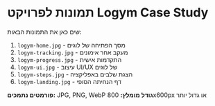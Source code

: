 # תמונות לפרויקט Logym Case Study

שים כאן את התמונות הבאות:

1. `logym-home.jpg` - מסך הפתיחה של לוגים
2. `logym-tracking.jpg` - מעקב אחר אימונים  
3. `logym-progress.jpg` - התקדמות אישית
4. `logym-ui.jpg` - עיצוב UI/UX של לוגים
5. `logym-steps.jpg` - הצגת שלבים באפליקציה
6. `logym-landing.jpg` - דף הנחיתה הסופי

**פורמטים נתמכים:** JPG, PNG, WebP
**גודל מומלץ:** 800x600px או גדול יותר 